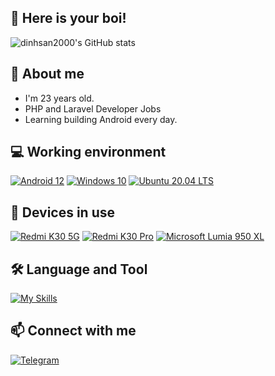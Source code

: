 ## 👋 Here is your boi!


![dinhsan2000's GitHub stats](https://github-readme-stats.vercel.app/api?username=dinhsan2000&show_icons=true&theme=dracula)

## 🤗 About me
- I'm 23 years old.
- PHP and Laravel Developer Jobs
- Learning building Android every day.

## 💻 Working environment
[![Android 12](https://img.shields.io/badge/Android_12-3DDC84?style=for-the-badge&logo=android&logoColor=white)](https://www.android.com/android-12/)
[![Windows 10](https://img.shields.io/badge/Windows_10-0078D6?style=for-the-badge&logo=windows&logoColor=white)](https://www.microsoft.com/en-us/windows/windows-11)
[![Ubuntu 20.04 LTS](https://img.shields.io/badge/Ubuntu_20.04_LTS-294172?style=for-the-badge&logo=ubuntu&logoColor=orange)](https://ubuntu.com)

## 📱 Devices in use
[![Redmi K30 5G](https://img.shields.io/badge/Redmi_K30_5G-fd4900?style=for-the-badge&logo=xiaomi&logoColor=ffffff)](https://www.mi.com/redmik30pro)
[![Redmi K30 Pro](https://img.shields.io/badge/Redmi_K30_Pro-fd4900?style=for-the-badge&logo=xiaomi&logoColor=ffffff)](https://www.mi.com/redmik30pro)
[![Microsoft Lumia 950 XL](https://img.shields.io/badge/Microsoft_Lumia_950_XL-294172?style=for-the-badge&logo=microsoft&logoColor=white)](https://www.mi.com/redmik30pro)

## 🛠 Language and Tool
[![My Skills](https://skills.thijs.gg/icons?i=vscode,html,css,js,bootstrap,php,mysql,laravel)](#)

## 📫 Connect with me
[![Telegram](https://img.shields.io/badge/Telegram-0088cc?style=for-the-badge&logo=telegram&logoColor=ffffff)](https://t.me/san2k)
